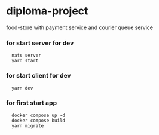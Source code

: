 # diploma-project
 food-store with payment service and courier queue service


### for start server for dev
```
  nats server
  yarn start 
```

### for start client for dev
```
  yarn dev
```

### for first start app 
```
  docker compose up -d
  docker compose build
  yarn migrate
```